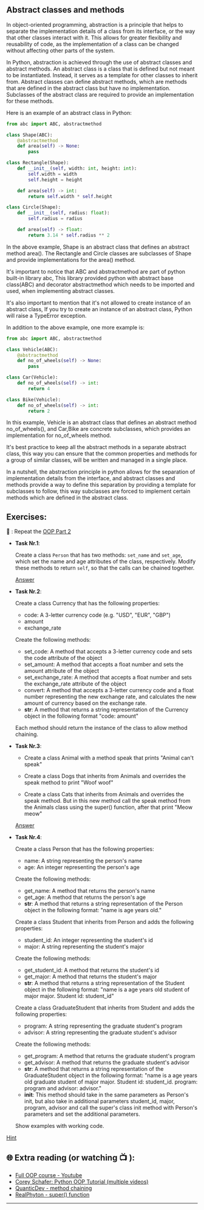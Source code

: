 ## Abstract classes and methods

In object-oriented programming, abstraction is a principle that helps to separate the implementation details of a class from its interface, or the way that other classes interact with it. This allows for greater flexibility and reusability of code, as the implementation of a class can be changed without affecting other parts of the system.

In Python, abstraction is achieved through the use of abstract classes and abstract methods. An abstract class is a class that is defined but not meant to be instantiated. Instead, it serves as a template for other classes to inherit from. Abstract classes can define abstract methods, which are methods that are defined in the abstract class but have no implementation. Subclasses of the abstract class are required to provide an implementation for these methods.

Here is an example of an abstract class in Python:

```python
from abc import ABC, abstractmethod

class Shape(ABC):
    @abstractmethod
    def area(self) -> None:
        pass

class Rectangle(Shape):
    def __init__(self, width: int, height: int):
        self.width = width
        self.height = height

    def area(self) -> int:
        return self.width * self.height

class Circle(Shape):
    def __init__(self, radius: float):
        self.radius = radius

    def area(self) -> float:
        return 3.14 * self.radius ** 2

```
In the above example, Shape is an abstract class that defines an abstract method area(). The Rectangle and Circle classes are subclasses of Shape and provide implementations for the area() method.

It's important to notice that ABC and abstractmethod are part of python built-in library abc, This library provided python with abstract base class(ABC) and decorator abstractmethod which needs to be imported and used, when implementing abstract classes.

It's also important to mention that it's not allowed to create instance of an abstract class, If you try to create an instance of an abstract class, Python will raise a TypeError exception.

In addition to the above example, one more example is:

```python
from abc import ABC, abstractmethod

class Vehicle(ABC):
    @abstractmethod
    def no_of_wheels(self) -> None:
        pass

class Car(Vehicle):
    def no_of_wheels(self) -> int:
        return 4

class Bike(Vehicle):
    def no_of_wheels(self) -> int:
        return 2
```
In this example, Vehicle is an abstract class that defines an abstract method no_of_wheels(), and Car,Bike are concrete subclasses, which provides an implementation for no_of_wheels method.

It's best practice to keep all the abstract methods in a separate abstract class, this way you can ensure that the common properties and methods for a group of similar classes, will be written and managed in a single place.

In a nutshell, the abstraction principle in python allows for the separation of implementation details from the interface, and abstract classes and methods provide a way to define this separation by providing a template for subclasses to follow, this way subclasses are forced to implement certain methods which are defined in the abstract class.

## Exercises: 
🧠 : Repeat the [OOP Part 2](https://github.com/CodeAcademy-Online/python-new-material/wiki/Lesson-19:-OOP-(-Part-2))

* **Task Nr.1**:
  
  Create a class `Person` that has two methods: `set_name` and `set_age`, which set the name and age attributes of the class, respectively.
  Modify these methods to return `self`, so that the calls can be chained together.
  

  [Answer](https://github.com/CodeAcademy-Online/python-new-material-level2/wiki/Z:-Exercise-answers.#task-nr-1) 

* **Task Nr.2**:

  Create a class Currency that has the following properties:

    - code: A 3-letter currency code (e.g. "USD", "EUR", "GBP")
    - amount
    - exchange_rate

  Create the following methods:

    - set_code: A method that accepts a 3-letter currency code and sets the code attribute of the object
    - set_amount: A method that accepts a float number and sets the amount attribute of the object
    - set_exchange_rate: A method that accepts a float number and sets the exchange_rate attribute of the object
    - convert: A method that accepts a 3-letter currency code and a float number representing the new exchange rate, and calculates the new amount of 
      currency based on the exchange rate.
    - __str__: A method that returns a string representation of the Currency object in the following format "code: amount"

     Each method should return the instance of the class to allow method chaining.

* **Task Nr.3**:

  - Create a class Animal with a method speak that prints "Animal can't speak"

  - Create a class Dogs that inherits from Animals and overrides the speak method to print "Woof woof"

  - Create a class Cats that inherits from Animals and overrides the speak method. But in this new method call the speak method from the Animals class 
    using the super() function, after that print "Meow meow"

  [Answer](https://github.com/CodeAcademy-Online/python-new-material-level2/wiki/Z:-Exercise-answers.#task-nr-3) 

* **Task Nr.4**: 

  Create a class Person that has the following properties:

   - name: A string representing the person's name
   - age: An integer representing the person's age

  Create the following methods:

   - get_name: A method that returns the person's name
   - get_age: A method that returns the person's age
   - __str__: A method that returns a string representation of the Person object in the following format: "name is age years old."

  Create a class Student that inherits from Person and adds the following properties:

   - student_id: An integer representing the student's id
   - major: A string representing the student's major

  Create the following methods:

   - get_student_id: A method that returns the student's id
   - get_major: A method that returns the student's major
   - __str__: A method that returns a string representation of the Student object in the following format: "name is a age years old student of major 
     major. Student id: student_id"

  Create a class GraduateStudent that inherits from Student and adds the following properties:

   - program: A string representing the graduate student's program
   - advisor: A string representing the graduate student's advisor

  Create the following methods:

   - get_program: A method that returns the graduate student's program
   - get_advisor: A method that returns the graduate student's advisor
   - __str__: A method that returns a string representation of the GraduateStudent object in the following format: "name is a age years old graduate 
     student of major major. Student id: student_id. program: program and advisor: advisor."
   - __init__: This method should take in the same parameters as Person's init, but also take in additional parameters student_id, major, program, 
     advisor and call the super's class init method with Person's parameters and set the additional parameters.

   Show examples with working code. 
   
 [Hint](https://github.com/CodeAcademy-Online/python-new-material-level2/wiki/Z:-Exercise-answers.#task-nr-4) 

## 🌐  Extra reading (or watching 📺 ):

* [Full OOP course - Youtube](https://www.youtube.com/watch?v=Ej_02ICOIgs)
* [Corey Schafer: Python OOP Tutorial (multiple videos)](https://www.youtube.com/watch?v=ZDa-Z5JzLYM)
* [QuanticDev - method chaining](https://quanticdev.com/articles/method-chaining/)
* [RealPhyton - super() function](https://quanticdev.com/articles/method-chaining/)
***